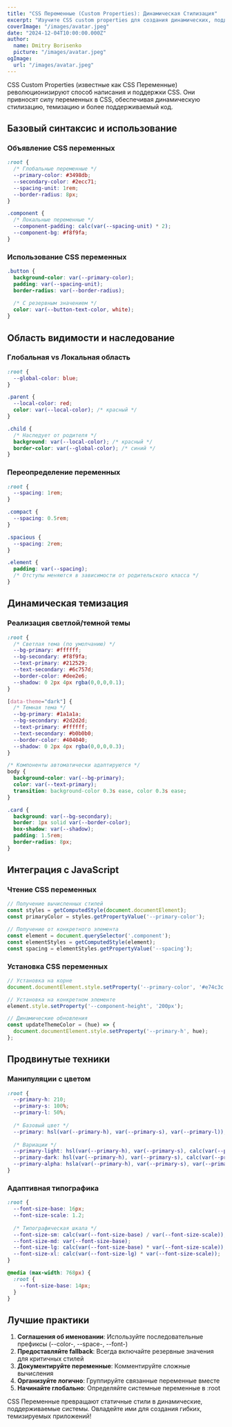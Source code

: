 ```yaml
---
title: "CSS Переменные (Custom Properties): Динамическая Стилизация"
excerpt: "Изучите CSS custom properties для создания динамических, поддерживаемых стилей. Узнайте, как создавать темы, отзывчивые дизайны и интерактивные компоненты с CSS переменными."
coverImage: "/images/avatar.jpeg"
date: "2024-12-04T10:00:00.000Z"
author:
  name: Dmitry Borisenko
  picture: "/images/avatar.jpeg"
ogImage:
  url: "/images/avatar.jpeg"
---
```


CSS Custom Properties (известные как CSS Переменные) революционизируют способ написания и поддержки CSS. Они привносят силу переменных в CSS, обеспечивая динамическую стилизацию, темизацию и более поддерживаемый код.

## Базовый синтаксис и использование

### Объявление CSS переменных

```css
:root {
  /* Глобальные переменные */
  --primary-color: #3498db;
  --secondary-color: #2ecc71;
  --spacing-unit: 1rem;
  --border-radius: 8px;
}

.component {
  /* Локальные переменные */
  --component-padding: calc(var(--spacing-unit) * 2);
  --component-bg: #f8f9fa;
}
```

### Использование CSS переменных

```css
.button {
  background-color: var(--primary-color);
  padding: var(--spacing-unit);
  border-radius: var(--border-radius);
  
  /* С резервным значением */
  color: var(--button-text-color, white);
}
```

## Область видимости и наследование

### Глобальная vs Локальная область

```css
:root {
  --global-color: blue;
}

.parent {
  --local-color: red;
  color: var(--local-color); /* красный */
}

.child {
  /* Наследует от родителя */
  background: var(--local-color); /* красный */
  border-color: var(--global-color); /* синий */
}
```

### Переопределение переменных

```css
:root {
  --spacing: 1rem;
}

.compact {
  --spacing: 0.5rem;
}

.spacious {
  --spacing: 2rem;
}

.element {
  padding: var(--spacing);
  /* Отступы меняются в зависимости от родительского класса */
}
```

## Динамическая темизация

### Реализация светлой/темной темы

```css
:root {
  /* Светлая тема (по умолчанию) */
  --bg-primary: #ffffff;
  --bg-secondary: #f8f9fa;
  --text-primary: #212529;
  --text-secondary: #6c757d;
  --border-color: #dee2e6;
  --shadow: 0 2px 4px rgba(0,0,0,0.1);
}

[data-theme="dark"] {
  /* Темная тема */
  --bg-primary: #1a1a1a;
  --bg-secondary: #2d2d2d;
  --text-primary: #ffffff;
  --text-secondary: #b0b0b0;
  --border-color: #404040;
  --shadow: 0 2px 4px rgba(0,0,0,0.3);
}

/* Компоненты автоматически адаптируются */
body {
  background-color: var(--bg-primary);
  color: var(--text-primary);
  transition: background-color 0.3s ease, color 0.3s ease;
}

.card {
  background: var(--bg-secondary);
  border: 1px solid var(--border-color);
  box-shadow: var(--shadow);
  padding: 1.5rem;
  border-radius: 8px;
}
```

## Интеграция с JavaScript

### Чтение CSS переменных

```javascript
// Получение вычисленных стилей
const styles = getComputedStyle(document.documentElement);
const primaryColor = styles.getPropertyValue('--primary-color');

// Получение от конкретного элемента
const element = document.querySelector('.component');
const elementStyles = getComputedStyle(element);
const spacing = elementStyles.getPropertyValue('--spacing');
```

### Установка CSS переменных

```javascript
// Установка на корне
document.documentElement.style.setProperty('--primary-color', '#e74c3c');

// Установка на конкретном элементе
element.style.setProperty('--component-height', '200px');

// Динамические обновления
const updateThemeColor = (hue) => {
  document.documentElement.style.setProperty('--primary-h', hue);
};
```

## Продвинутые техники

### Манипуляции с цветом

```css
:root {
  --primary-h: 210;
  --primary-s: 100%;
  --primary-l: 50%;
  
  /* Базовый цвет */
  --primary: hsl(var(--primary-h), var(--primary-s), var(--primary-l));
  
  /* Вариации */
  --primary-light: hsl(var(--primary-h), var(--primary-s), calc(var(--primary-l) + 20%));
  --primary-dark: hsl(var(--primary-h), var(--primary-s), calc(var(--primary-l) - 20%));
  --primary-alpha: hsla(var(--primary-h), var(--primary-s), var(--primary-l), 0.2);
}
```

### Адаптивная типографика

```css
:root {
  --font-size-base: 16px;
  --font-size-scale: 1.2;
  
  /* Типографическая шкала */
  --font-size-sm: calc(var(--font-size-base) / var(--font-size-scale));
  --font-size-md: var(--font-size-base);
  --font-size-lg: calc(var(--font-size-base) * var(--font-size-scale));
  --font-size-xl: calc(var(--font-size-lg) * var(--font-size-scale));
}

@media (max-width: 768px) {
  :root {
    --font-size-base: 14px;
  }
}
```

## Лучшие практики

1. **Соглашения об именовании**: Используйте последовательные префиксы (--color-, --space-, --font-)
2. **Предоставляйте fallback**: Всегда включайте резервные значения для критичных стилей
3. **Документируйте переменные**: Комментируйте сложные вычисления
4. **Организуйте логично**: Группируйте связанные переменные вместе
5. **Начинайте глобально**: Определяйте системные переменные в :root

CSS Переменные превращают статичные стили в динамические, поддерживаемые системы. Овладейте ими для создания гибких, темизируемых приложений!